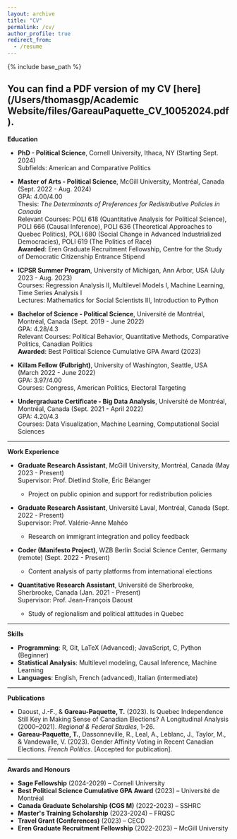 ```yaml
---
layout: archive
title: "CV"
permalink: /cv/
author_profile: true
redirect_from:
  - /resume
---
```


{% include base_path %}


You can find a PDF version of my CV [here](/Users/thomasgp/Academic Website/files/GareauPaquette_CV_10052024.pdf).
---

**Education**  
* **PhD - Political Science**, Cornell University, Ithaca, NY (Starting Sept. 2024)  
  Subfields: American and Comparative Politics

* **Master of Arts - Political Science**, McGill University, Montréal, Canada (Sept. 2022 - Aug. 2024)  
  GPA: 4.00/4.00  
  Thesis: *The Determinants of Preferences for Redistributive Policies in Canada*  
  Relevant Courses: POLI 618 (Quantitative Analysis for Political Science), POLI 666 (Causal Inference), POLI 636 (Theoretical Approaches to Quebec Politics), POLI 680 (Social Change in Advanced Industrialized Democracies), POLI 619 (The Politics of Race)  
  **Awarded**: Eren Graduate Recruitment Fellowship, Centre for the Study of Democratic Citizenship Entrance Stipend

* **ICPSR Summer Program**, University of Michigan, Ann Arbor, USA (July 2023 - Aug. 2023)  
  Courses: Regression Analysis II, Multilevel Models I, Machine Learning, Time Series Analysis I  
  Lectures: Mathematics for Social Scientists III, Introduction to Python

* **Bachelor of Science - Political Science**, Université de Montréal, Montréal, Canada (Sept. 2019 - June 2022)  
  GPA: 4.28/4.3  
  Relevant Courses: Political Behavior, Quantitative Methods, Comparative Politics, Canadian Politics  
  **Awarded**: Best Political Science Cumulative GPA Award (2023)

* **Killam Fellow (Fulbright)**, University of Washington, Seattle, USA (March 2022 - June 2022)  
  GPA: 3.97/4.00  
  Courses: Congress, American Politics, Electoral Targeting

* **Undergraduate Certificate - Big Data Analysis**, Université de Montréal, Montréal, Canada (Sept. 2021 - April 2022)  
  GPA: 4.20/4.3  
  Courses: Data Visualization, Machine Learning, Computational Social Sciences

---

**Work Experience**  
* **Graduate Research Assistant**, McGill University, Montréal, Canada (May 2023 - Present)  
  Supervisor: Prof. Dietlind Stolle, Éric Bélanger  
  * Project on public opinion and support for redistribution policies

* **Graduate Research Assistant**, Université Laval, Montréal, Canada (Sept. 2022 - Present)  
  Supervisor: Prof. Valérie-Anne Mahéo  
  * Research on immigrant integration and policy feedback

* **Coder (Manifesto Project)**, WZB Berlin Social Science Center, Germany (remote) (Sept. 2022 - Present)  
  * Content analysis of party platforms from international elections

* **Quantitative Research Assistant**, Université de Sherbrooke, Sherbrooke, Canada (Jan. 2021 - Present)  
  Supervisor: Prof. Jean-François Daoust  
  * Study of regionalism and political attitudes in Quebec

---

**Skills**  
* **Programming**: R, Git, LaTeX (Advanced); JavaScript, C, Python (Beginner)  
* **Statistical Analysis**: Multilevel modeling, Causal Inference, Machine Learning  
* **Languages**: English, French (advanced), Italian (intermediate)

---

**Publications**  
* Daoust, J.-F., & **Gareau-Paquette, T.** (2023). Is Quebec Independence Still Key in Making Sense of Canadian Elections? A Longitudinal Analysis (2000–2021). *Regional & Federal Studies*, 1-26.  
* **Gareau-Paquette, T.**, Dassonneville, R., Leal, A., Leblanc, J., Taylor, M., & Vandewalle, V. (2023). Gender Affinity Voting in Recent Canadian Elections. *French Politics*. [Accepted for publication].

---

**Awards and Honours** 
* **Sage Fellowship** (2024-2029) – Cornell University
* **Best Political Science Cumulative GPA Award** (2023) – Université de Montréal  
* **Canada Graduate Scholarship (CGS M)** (2022-2023) – SSHRC  
* **Master's Training Scholarship** (2023-2024) – FRQSC  
* **Travel Grant (Conferences)** (2023) – CECD  
* **Eren Graduate Recruitment Fellowship** (2022-2023) – McGill University  

